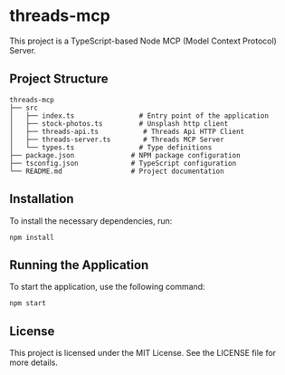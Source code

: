 # threads-mcp

This project is a TypeScript-based Node MCP (Model Context Protocol) Server. 

## Project Structure

```
threads-mcp
├── src
│   ├── index.ts                # Entry point of the application
│   ├── stock-photos.ts         # Unsplash http client
│   ├── threads-api.ts           # Threads Api HTTP Client
│   ├── threads-server.ts        # Threads MCP Server
│   └── types.ts                # Type definitions
├── package.json              # NPM package configuration
├── tsconfig.json             # TypeScript configuration
└── README.md                 # Project documentation
```

## Installation

To install the necessary dependencies, run:

```
npm install
```

## Running the Application

To start the application, use the following command:

```
npm start
```

## License

This project is licensed under the MIT License. See the LICENSE file for more details.